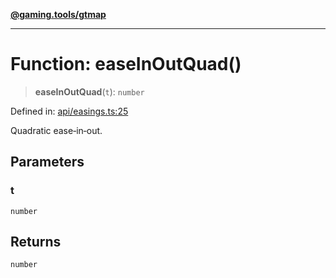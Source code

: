 [**@gaming.tools/gtmap**](README.md)

***

# Function: easeInOutQuad()

> **easeInOutQuad**(`t`): `number`

Defined in: [api/easings.ts:25](https://github.com/gamingtools/gt-map/blob/158dafcef9898e0f3f71a5a95a93f4449df181ba/packages/gtmap/src/api/easings.ts#L25)

Quadratic ease‑in‑out.

## Parameters

### t

`number`

## Returns

`number`
